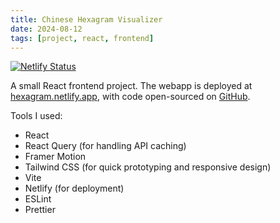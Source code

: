 ```yaml
---
title: Chinese Hexagram Visualizer
date: 2024-08-12
tags: [project, react, frontend]
---
```


[![Netlify Status](https://api.netlify.com/api/v1/badges/0820c966-ec6e-499e-9d10-d1728ef116fc/deploy-status)](https://app.netlify.com/sites/hexagram/deploys)

A small React frontend project. The webapp is deployed at
[hexagram.netlify.app](https://hexagram.netlify.app), with code open-sourced on
[GitHub](https://github.com/sghuang19/hexagram).

Tools I used:

- React
- React Query (for handling API caching)
- Framer Motion
- Tailwind CSS (for quick prototyping and responsive design)
- Vite
- Netlify (for deployment)
- ESLint
- Prettier
